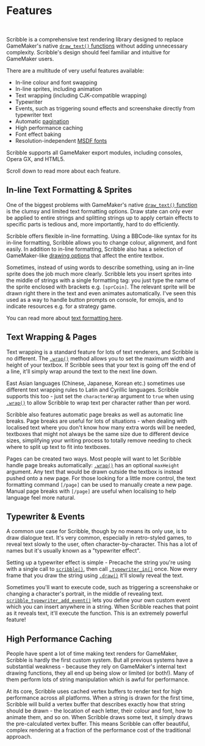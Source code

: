 # Features

&nbsp;

Scribble is a comprehensive text rendering library designed to replace GameMaker's native [`draw_text()` functions](https://docs2.yoyogames.com/source/_build/3_scripting/4_gml_reference/drawing/text/) without adding unnecessary complexity. Scribble's design should feel familiar and intuitive for GameMaker users.

There are a multitude of very useful features available:
- In-line colour and font swapping
- In-line sprites, including animation
- Text wrapping (including CJK-compatible wrapping)
- Typewriter
- Events, such as triggering sound effects and screenshake directly from typewriter text
- Automatic [pagination](https://en.wikipedia.org/wiki/Pagination)
- High performance caching
- Font effect baking
- Resolution-independent [MSDF fonts](MSDF-Fonts)

Scribble supports all GameMaker export modules, including consoles, Opera GX, and HTML5.

Scroll down to read more about each feature.

## In-line Text Formatting & Sprites

One of the biggest problems with GameMaker's native [`draw_text()` function](https://docs2.yoyogames.com/source/_build/3_scripting/4_gml_reference/drawing/text/) is the clumsy and limited text formatting options. Draw state can only ever be applied to entire strings and splitting strings up to apply certain effects to specific parts is tedious and, more importantly, hard to do efficiently.

Scribble offers flexible in-line formatting. Using a BBCode-like syntax for its in-line formatting, Scribble allows you to change colour, alignment, and font easily. In addition to in-line formatting, Scribble also has a selection of GameMaker-like [drawing options](scribble-methods) that affect the entire textbox.

Sometimes, instead of using words to describe something, using an in-line sprite does the job much more clearly. Scribble lets you insert sprites into the middle of strings with a single formatting tag: you just type the name of the sprite enclosed with brackets e.g. `[sprCoin]`. The relevant sprite will be drawn right there in the text and even animates automatically. I've seen this used as a way to handle button prompts on console, for emojis, and to indicate resources e.g. for a strategy game.

You can read more about [text formatting here](text-formatting).

## Text Wrapping & Pages

Text wrapping is a standard feature for lots of text renderers, and Scribble is no different. The [`.wrap()`](scribble-methods?id=wrapmaxwidth-maxheight-characterwrap-regenerator) method allows you to set the maximum width and height of your textbox. If Scribble sees that your text is going off the end of a line, it'll simply wrap around the text to the next line down.

East Asian languages (Chinese, Japanese, Korean etc.) sometimes use different text wrapping rules to Latin and Cyrillic languages. Scribble supports this too - just set the `characterWrap` argument to `true` when using [`.wrap()`](scribble-methods?id=wrapmaxwidth-maxheight-characterwrap-regenerator) to allow Scribble to wrap text per character rather than per word.

Scribble also features automatic page breaks as well as automatic line breaks. Page breaks are useful for lots of situations - when dealing with localised text where you don't know how many extra words will be needed, textboxes that might not always be the same size due to different device sizes, simplifying your writing process to totally remove needing to check where to split up text to fit into textboxes.

Pages can be created two ways. Most people will want to let Scribble handle page breaks automatically: [`.wrap()`](scribble-methods?id=wrapmaxwidth-maxheight-characterwrap-regenerator) has an optional `maxHeight` argument. Any text that would be drawn outside the textbox is instead pushed onto a new page. For those looking for a little more control, the text formatting command `[/page]` can be used to manually create a new page. Manual page breaks with `[/page]` are useful when localising to help language feel more natural.

## Typewriter & Events

A common use case for Scribble, though by no means its only use, is to draw dialogue text. It's very common, especially in retro-styled games, to reveal text slowly to the user, often character-by-character. This has a lot of names but it's usually known as a "typewriter effect".

Setting up a typewriter effect is simple - Precache the string you're using with a single call to [`scribble()`](scribble-methods), then call [`.typewriter_in()`](scribble-methods?id=typewriter_inspeed-smoothness) once. Now every frame that you draw the string using [`.draw()`](misc-functions?id=scribble_typewriter_add_eventname-function) it'll slowly reveal the text.

Sometimes you'll want to execute code, such as triggering a screenshake or changing a character's portrait, in the middle of revealing text. [`scribble_typewriter_add_event()`](misc-functions?id=scribble_typewriter_add_eventname-function) lets you define your own custom event which you can insert anywhere in a string. When Scribble reaches that point as it reveals text, it'll execute the function. This is an extremely powerful feature!

## High Performance Caching

People have spent a lot of time making text renders for GameMaker, Scribble is hardly the first custom system. But all previous systems have a substantial weakness - because they rely on GameMaker's internal text drawing functions, they all end up being slow or limited (or both!). Many of them perform lots of string manipulation which is awful for performance.

At its core, Scribble uses cached vertex buffers to render text for high performance across all platforms. When a string is drawn for the first time, Scribble will build a vertex buffer that describes exactly how that string should be drawn - the location of each letter, their colour and font, how to animate them, and so on. When Scribble draws some text, it simply draws the pre-calculated vertex buffer. This means Scribble can offer beautiful, complex rendering at a fraction of the performance cost of the traditional approach.

